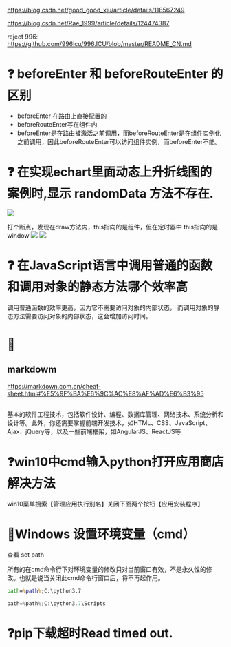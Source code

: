 https://blog.csdn.net/good_good_xiu/article/details/118567249

https://blog.csdn.net/Rae_1999/article/details/124474387

reject 996:
https://github.com/996icu/996.ICU/blob/master/README_CN.md

# ❓ beforeEnter 和 beforeRouteEnter 的区别
- beforeEnter 在路由上直接配置的
- beforeRouteEnter写在组件内
- beforeEnter是在路由被激活之前调用，而beforeRouteEnter是在组件实例化之前调用，因此beforeRouteEnter可以访问组件实例，而beforeEnter不能。

# ❓ 在实现echart里面动态上升折线图的案例时,显示 randomData 方法不存在. 
![](../../../assert/img/%E5%B1%8F%E5%B9%95%E6%88%AA%E5%9B%BE%202023-02-09%20172440.png)

打个断点，发现在draw方法内，this指向的是组件，但在定时器中 this指向的是window 
![](../../../assert/img/%E5%B1%8F%E5%B9%95%E6%88%AA%E5%9B%BE%202023-02-09%20172733.png)
![](../../../assert/img/%E5%B1%8F%E5%B9%95%E6%88%AA%E5%9B%BE%202023-02-09%20172850.png)

# ❓ 在JavaScript语言中调用普通的函数和调用对象的静态方法哪个效率高

调用普通函数的效率更高，因为它不需要访问对象的内部状态，
而调用对象的静态方法需要访问对象的内部状态，这会增加访问时间。

# 🚩
## markdowm
https://markdown.com.cn/cheat-sheet.html#%E5%9F%BA%E6%9C%AC%E8%AF%AD%E6%B3%95
## 
基本的软件工程技术，包括软件设计、编程、数据库管理、网络技术、系统分析和设计等。此外，你还需要掌握前端开发技术，如HTML、CSS、JavaScript、Ajax、jQuery等，以及一些前端框架，如AngularJS、ReactJS等


# ❓win10中cmd输入python打开应用商店解决方法
win10菜单搜索【管理应用执行别名】关闭下面两个按钮【应用安装程序】

# 🚩Windows 设置环境变量（cmd）
查看 set path

所有的在cmd命令行下对环境变量的修改只对当前窗口有效，不是永久性的修改。也就是说当关闭此cmd命令行窗口后，将不再起作用。
```cmd
path=%path%;C:\python3.7
```
```powershell
path=%path%;C:\python3.7\Scripts
```
# ❓pip下载超时Read timed out.

